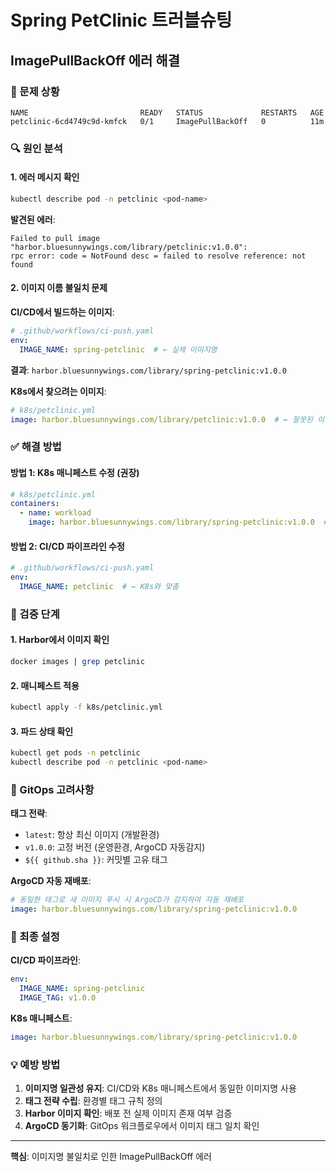 # Spring PetClinic 트러블슈팅

## ImagePullBackOff 에러 해결

### 🚨 문제 상황
```
NAME                         READY   STATUS             RESTARTS   AGE
petclinic-6cd4749c9d-kmfck   0/1     ImagePullBackOff   0          11m
```

### 🔍 원인 분석

#### 1. 에러 메시지 확인
```bash
kubectl describe pod -n petclinic <pod-name>
```

**발견된 에러**:
```
Failed to pull image "harbor.bluesunnywings.com/library/petclinic:v1.0.0": 
rpc error: code = NotFound desc = failed to resolve reference: not found
```

#### 2. 이미지 이름 불일치 문제

**CI/CD에서 빌드하는 이미지**:
```yaml
# .github/workflows/ci-push.yaml
env:
  IMAGE_NAME: spring-petclinic  # ← 실제 이미지명
```
**결과**: `harbor.bluesunnywings.com/library/spring-petclinic:v1.0.0`

**K8s에서 찾으려는 이미지**:
```yaml
# k8s/petclinic.yml
image: harbor.bluesunnywings.com/library/petclinic:v1.0.0  # ← 잘못된 이미지명
```

### ✅ 해결 방법

#### 방법 1: K8s 매니페스트 수정 (권장)
```yaml
# k8s/petclinic.yml
containers:
  - name: workload
    image: harbor.bluesunnywings.com/library/spring-petclinic:v1.0.0  # ← 수정
```

#### 방법 2: CI/CD 파이프라인 수정
```yaml
# .github/workflows/ci-push.yaml
env:
  IMAGE_NAME: petclinic  # ← K8s와 맞춤
```

### 🔧 검증 단계

#### 1. Harbor에서 이미지 확인
```bash
docker images | grep petclinic
```

#### 2. 매니페스트 적용
```bash
kubectl apply -f k8s/petclinic.yml
```

#### 3. 파드 상태 확인
```bash
kubectl get pods -n petclinic
kubectl describe pod -n petclinic <pod-name>
```

### 📝 GitOps 고려사항

**태그 전략**:
- `latest`: 항상 최신 이미지 (개발환경)
- `v1.0.0`: 고정 버전 (운영환경, ArgoCD 자동감지)
- `${{ github.sha }}`: 커밋별 고유 태그

**ArgoCD 자동 재배포**:
```yaml
# 동일한 태그로 새 이미지 푸시 시 ArgoCD가 감지하여 자동 재배포
image: harbor.bluesunnywings.com/library/spring-petclinic:v1.0.0
```

### 🚀 최종 설정

**CI/CD 파이프라인**:
```yaml
env:
  IMAGE_NAME: spring-petclinic
  IMAGE_TAG: v1.0.0
```

**K8s 매니페스트**:
```yaml
image: harbor.bluesunnywings.com/library/spring-petclinic:v1.0.0
```

### 💡 예방 방법

1. **이미지명 일관성 유지**: CI/CD와 K8s 매니페스트에서 동일한 이미지명 사용
2. **태그 전략 수립**: 환경별 태그 규칙 정의
3. **Harbor 이미지 확인**: 배포 전 실제 이미지 존재 여부 검증
4. **ArgoCD 동기화**: GitOps 워크플로우에서 이미지 태그 일치 확인

---
**핵심**: 이미지명 불일치로 인한 ImagePullBackOff 에러
